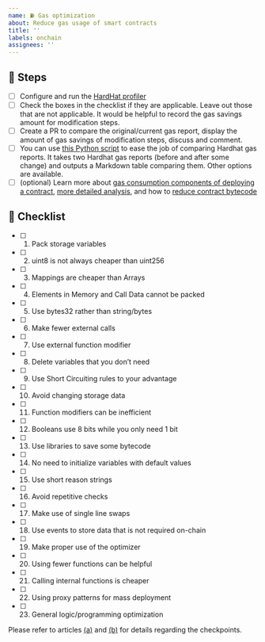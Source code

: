 ```yaml
---
name: ⛽ Gas optimization
about: Reduce gas usage of smart contracts
title: ''
labels: onchain
assignees: ''
---
```


## 🚶 Steps

- [ ] Configure and run the [HardHat profiler](https://www.npmjs.com/package/hardhat-gas-reporter)
- [ ] Check the boxes in the checklist if they are applicable. Leave out those that are not applicable. It would be helpful to record the gas savings amount for modification steps.
- [ ] Create a PR to compare the original/current gas report, display the amount of gas savings of modification steps, discuss and comment.
- [ ] You can use [this Python script](https://gist.github.com/guidanoli/b7566f54c437e0b0f28c4554d151286f) to ease the job of comparing Hardhat gas reports. It takes two Hardhat gas reports (before and after some change) and outputs a Markdown table comparing them. Other options are available.
- [ ] (optional) Learn more about [gas consumption components of deploying a contract](https://ethereum.stackexchange.com/questions/35539/what-is-the-real-price-of-deploying-a-contract-on-the-mainnet/37898), [more detailed analysis](https://hackernoon.com/costs-of-a-real-world-ethereum-contract-2033511b3214), and how to [reduce contract bytecode](https://medium.com/daox/avoiding-out-of-gas-error-in-large-ethereum-smart-contracts-18961b1fc0c6)

## 📝 Checklist

- [ ] 1. Pack storage variables
- [ ] 2. uint8 is not always cheaper than uint256
- [ ] 3. Mappings are cheaper than Arrays
- [ ] 4. Elements in Memory and Call Data cannot be packed
- [ ] 5. Use bytes32 rather than string/bytes
- [ ] 6. Make fewer external calls
- [ ] 7. Use external function modifier
- [ ] 8. Delete variables that you don’t need
- [ ] 9. Use Short Circuiting rules to your advantage
- [ ] 10. Avoid changing storage data
- [ ] 11. Function modifiers can be inefficient
- [ ] 12. Booleans use 8 bits while you only need 1 bit
- [ ] 13. Use libraries to save some bytecode
- [ ] 14. No need to initialize variables with default values
- [ ] 15. Use short reason strings
- [ ] 16. Avoid repetitive checks
- [ ] 17. Make use of single line swaps
- [ ] 18. Use events to store data that is not required on-chain
- [ ] 19. Make proper use of the optimizer
- [ ] 20. Using fewer functions can be helpful
- [ ] 21. Calling internal functions is cheaper
- [ ] 22. Using proxy patterns for mass deployment
- [ ] 23. General logic/programming optimization

Please refer to articles [(a)](https://mudit.blog/solidity-gas-optimization-tips/) and [(b)](https://blog.polymath.network/solidity-tips-and-tricks-to-save-gas-and-reduce-bytecode-size-c44580b218e6) for details regarding the checkpoints.

